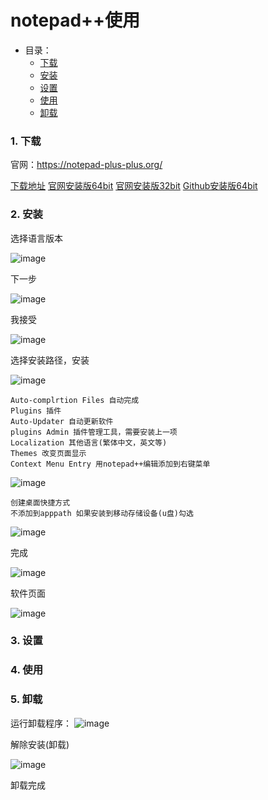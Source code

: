 # notepad++使用
- 目录：
  * [下载](#1-下载)
  * [安装](#2-安装)
  * [设置](#3-设置)
  * [使用](#4-使用)
  * [卸载](#5-卸载)
### 1. 下载
官网：https://notepad-plus-plus.org/

[下载地址](https://notepad-plus-plus.org/download/)
[官网安装版64bit](https://notepad-plus-plus.org/repository/7.x/7.7.1/npp.7.7.1.Installer.x64.exe)
[官网安装版32bit](https://notepad-plus-plus.org/repository/7.x/7.7.1/npp.7.7.1.Installer.exe)
[Github安装版64bit]()
### 2. 安装

选择语言版本

![image](image/notepad_install.png)

下一步

![image](image/notepad_install2.png)

我接受

![image](image/notepad_install3.png)

选择安装路径，安装

![image](image/notepad_install4.png)

    Auto-complrtion Files 自动完成
    Plugins 插件
    Auto-Updater 自动更新软件
    plugins Admin 插件管理工具，需要安装上一项
    Localization 其他语言(繁体中文，英文等)
    Themes 改变页面显示
    Context Menu Entry 用notepad++编辑添加到右键菜单

![image](image/notepad_install5.png)

    创建桌面快捷方式
    不添加到apppath 如果安装到移动存储设备(u盘)勾选

![image](image/notepad_install6.png)

完成

![image](image/notepad_install7.png)

软件页面

![image](image/notepad_install8.png)

### 3. 设置

### 4. 使用

### 5. 卸载

运行卸载程序：
![image](image/notepad++_uninstallexe.png)

解除安装(卸载)

![image](image/notepad++_uninstall.png)

卸载完成
